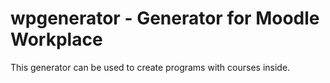 # wpgenerator - Generator for Moodle Workplace

This generator can be used to create programs with courses inside.
